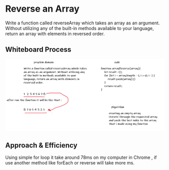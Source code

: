 # Reverse an Array

<!-- Description of the challenge -->

Write a function called reverseArray which takes an array as an argument. Without utilizing any of the built-in methods available to your language, return an array with elements in reversed order.

## Whiteboard Process

<!-- Embedded whiteboard image -->

![reverseArray](./whiteBorad2.png)

## Approach & Efficiency

<!-- What approach did you take? Discuss Why. What is the Big O space/time for this approach? -->

Using simple for loop it take around 78ms on my computer in Chrome , if use another method like forEach or reverse will take more ms.